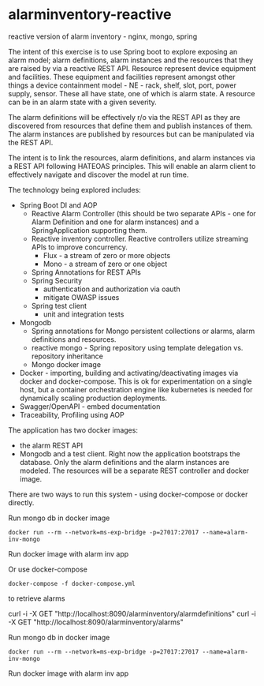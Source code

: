 # alarminventory-reactive
reactive version of alarm inventory - nginx, mongo, spring

The intent of this exercise is to use Spring boot to explore exposing an alarm model; alarm definitions,
alarm instances and the resources that they are raised by via a reactive REST API. Resource represent
device equipment and facilities. These equipment and facilities represent amongst other things
a device containment model - NE - rack, shelf, slot, port, power supply, sensor. These all have state,
one of which is alarm state. A resource can be in an alarm state with a given severity.

The alarm definitions will be effectively r/o via the REST API as they are discovered from resources
that define them and publish instances of them. The alarm instances are published by resources but can
be manipulated via the REST API.

The intent is to link the resources, alarm definitions, and alarm instances via a REST
API following HATEOAS principles. This will enable an alarm client to effectively navigate
and discover the model at run time.


The technology being explored includes:
- Spring Boot DI and AOP
  - Reactive Alarm Controller (this should be two separate APIs - one for Alarm Definition
  and one for alarm instances) and a SpringApplication supporting them.
  - Reactive inventory controller.  Reactive controllers utilize streaming APIs to improve concurrency.
    - Flux - a stream of zero or more objects
    - Mono - a stream of zero or one object
  - Spring Annotations for REST APIs
  - Spring Security
    - authentication and authorization via oauth
    - mitigate OWASP issues
  - Spring test client
    - unit and integration tests
- Mongodb
  - Spring annotations for Mongo persistent collections or alarms, alarm definitions and resources.
  - reactive mongo -  Spring repository using template delegation vs. repository inheritance
  - Mongo docker image
- Docker - importing, building and activating/deactivating images via docker and docker-compose. This is ok
  for experimentation on a single host, but a container orchestration engine like kubernetes is needed for
  dynamically scaling  production deployments.
- Swagger/OpenAPI - embed documentation
- Traceability, Profiling using AOP

The application has two docker images:
- the alarm REST API
- Mongodb
and a test client. Right now the application bootstraps the database. Only the alarm definitions
and the alarm instances are modeled. The resources will be a separate REST controller and
docker image.

There are two ways to run this system - using docker-compose or docker directly.

Run mongo db in docker image

    docker run --rm --network=ms-exp-bridge -p=27017:27017 --name=alarm-inv-mongo

Run docker image with alarm inv app


Or use docker-compose

    docker-compose -f docker-compose.yml


to retrieve alarms

   curl -i -X GET "http://localhost:8090/alarminventory/alarmdefinitions"
   curl -i -X GET "http://localhost:8090/alarminventory/alarms"


Run mongo db in docker image

    docker run --rm --network=ms-exp-bridge -p=27017:27017 --name=alarm-inv-mongo

Run docker image with alarm inv app
